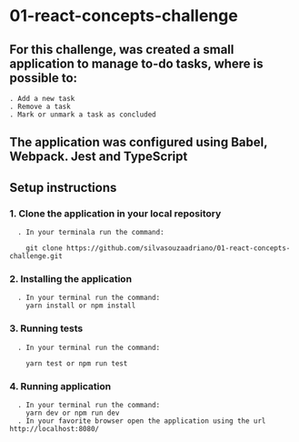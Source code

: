 # 01-react-concepts-challenge
## For this challenge, was created a small application to manage to-do tasks, where is possible to:  
    . Add a new task
    . Remove a task
    . Mark or unmark a task as concluded

## The application was configured using Babel, Webpack. Jest and TypeScript

## Setup instructions

  ### 1. Clone the application in your local repository
      . In your terminala run the command:

        git clone https://github.com/silvasouzaadriano/01-react-concepts-challenge.git

  ### 2. Installing the application
      . In your terminal run the command:
        yarn install or npm install

  ### 3. Running tests
      . In your terminal run the command:
        
        yarn test or npm run test

  ### 4. Running application
      . In your terminal run the command:
        yarn dev or npm run dev
      . In your favorite browser open the application using the url http://localhost:8080/
